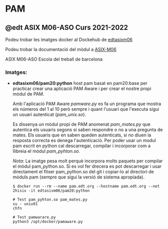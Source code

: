 # PAM
## @edt ASIX M06-ASO Curs 2021-2022

Podeu trobar les imatges docker al Dockehub de [edtasixm06](https://hub.docker.com/u/edtasixm06/)

Podeu trobar la documentació del mòdul a [ASIX-M06](https://sites.google.com/site/asixm06edt/)

ASIX M06-ASO Escola del treball de barcelona


### Imatges:

* **edtasixm06/pam20:python** host pam basat en pam20:base per practicar crear una aplicació PAM Aware i per 
  crear el nostre propi mòdul de PAM.

  Amb l'aplicació PAM Aware *pamware.py* es fa un programa que mostra els números del 1 al 10 però sempre i quant
  l'usuari que l'executa sigui un usuari autenticat (*pam_unix.so*).

  Es dissenya un mòdul propi de PAM anomenat *pam_mates.py* que autentica els usuaris segons si saben respondre 
  o no a una pregunta de mates. Els usuaris que en saben queden autenticats, si no diuen la resposta correcta
  es denega l'autenticació. Per poder usar un modul pam escrit en python cal descarregar, compilar i incorporar 
  com a llibreia el mòdul *pam_pyhton.so*.

  *Nota*: La imatge pesa molt perquè incorpora molts paquets per compilar el mòdul pam_python.so. Si es vol fer
  drecera es pot descarregar i usar directament el fitxer pam_python.so del git i copiar-lo al directori de mòduls
  pam (sempre que sigui la versió de sistema apropiada).


  ```
  $ docker run --rm --name pam.edt.org --hostname pam.edt.org --net 2hisix -it edtasixm06/pam20:python
 
  # Test pam_pyhton.so pam_mates.py
  su - unix01
  chfn

  # Test pamwarare.py
  python3 /opt/docker/pamaware.py
 
  ```

